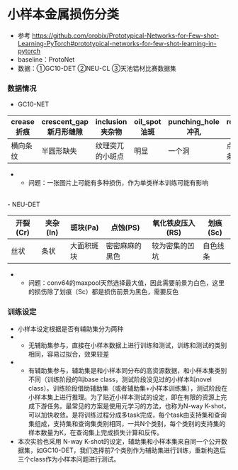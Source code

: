 # 小样本金属损伤分类
- 参考 https://github.com/orobix/Prototypical-Networks-for-Few-shot-Learning-PyTorch#prototypical-networks-for-few-shot-learning-in-pytorch
- baseline：ProtoNet
- 数据：①GC10-DET ②NEU-CL ③天池铝材比赛数据集
### 数据情况
-  GC10-NET

|  crease折痕  | crescent_gap新月形缝隙  | inclusion夹杂物  | oil_spot油斑 | punching_hole冲孔  | rolled_pit轧坑  | silk_spot丝斑  | waist_folding焊缝  | water_spot水斑  | welding_line腰部折痕  |
|  ----  | ----  |  ----  |  ----  |  ----  |  ----  |  ----  |  ----  |  ----  |  ----  |
| 横向条纹  | 半圆形缺失 | 纹理突兀的小斑点 | 明显 | 一个洞 | 点、片、条状坑 | 丝状细细的 | 不太明显 | 明显 | 一条皱纹 |

- - 问题：一张图片上可能有多种损伤，作为单类样本训练可能有影响 
<br />
- NEU-DET

|  开裂(Cr)  | 夹杂(In)  | 斑块(Pa)  | 点蚀(PS) | 氧化铁皮压入(RS)  | 划痕(Sc)  |
|  ----  | ----  |  ----  |  ----  |  ----  |  ----  |
| 丝状  | 条状 | 大面积斑块 | 密密麻麻的黑色 | 较为密集的凹坑 | 白色线条 |

- - 问题：conv64的maxpool天然选择最大值，因此需要前景为白色，这里的损伤除了划痕（Sc）都是损伤前景为黑色，需要反色
### 训练设定
- 小样本设定根据是否有辅助集分为两种
- - 无辅助集参与，直接在小样本数据上进行训练和测试，训练和测试的类别相同，容易过拟合，效果较差
- - 有辅助集参与，辅助集是和小样本同分布的高资源数据，和小样本集类别不同（训练阶段的叫base class，测试阶段没见过的小样本叫novel class）。训练阶段借助辅助集（或者辅助集+小样本训练集），测试阶段在小样本集上进行推理。为了贴近小样本测试的设定，即在有限的资源上完成下游任务。最常见的方案是使用元学习的方法，也称为N-way K-shot，可以加快收敛。是将训练过程分成多task完成，每个task由支持集和查询集组成，支持集和查询集类别相同，一共N个类别，每个类别的支持集的样本数量为K，在查询集上完成损失计算和反传。
- 本次实验也采用 N-way K-shot的设定，辅助集和小样本集来自同一个公开数据集，如GC10-DET，我们选择前7个类别作为辅助集进行训练，重新构造后三个class作为小样本问题进行测试。



